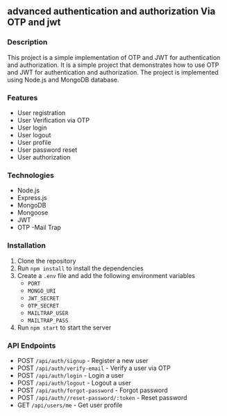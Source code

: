 ## advanced authentication and authorization Via OTP and jwt

### Description

This project is a simple implementation of OTP and JWT for authentication and authorization. It is a simple project that demonstrates how to use OTP and JWT for authentication and authorization. The project is implemented using Node.js and MongoDB database.

### Features

- User registration
- User Verification via OTP
- User login
- User logout
- User profile
- User password reset
- User authorization

### Technologies

- Node.js
- Express.js
- MongoDB
- Mongoose
- JWT
- OTP
  -Mail Trap

### Installation

1. Clone the repository
2. Run `npm install` to install the dependencies
3. Create a `.env` file and add the following environment variables
   - `PORT`
   - `MONGO_URI`
   - `JWT_SECRET`
   - `OTP_SECRET`
   - `MAILTRAP_USER`
   - `MAILTRAP_PASS`
4. Run `npm start` to start the server

### API Endpoints

- POST `/api/auth/signup` - Register a new user
- POST `/api/auth/verify-email` - Verify a user via OTP
- POST `/api/auth/login` - Login a user
- POST `/api/auth/logout` - Logout a user
- POST `/api/auth/forgot-password` - Forgot password
- POST `/api/auth//reset-password/:token` - Reset password
- GET `/api/users/me` - Get user profile
